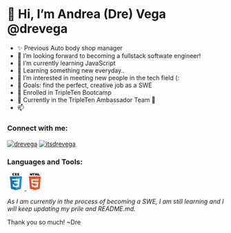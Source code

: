#  👋 Hi, I’m Andrea (Dre) Vega @drevega
- ✨ Previous Auto body shop manager 
- 💞️ I’m looking forward to becoming a fullstack softwate engineer!
- 🌱 I’m currently learning JavaScript
- 👯 Learning something new everyday.. 
- 👀 I’m interested in meeting new people in the tech field (:
- 🥅 Goals: find the perfect, creative job as a SWE
- 💙 Enrolled in TripleTen Bootcamp
- 💬 Currently in the TripleTen Ambassador Team 🌟
- 📫

<h3 align="left">Connect with me:</h3>
<p align="left">
<a href="https://linkedin.com/in/drevega" target="blank"><img align="center" src="https://raw.githubusercontent.com/rahuldkjain/github-profile-readme-generator/master/src/images/icons/Social/linked-in-alt.svg" alt="drevega" height="30" width="40" /></a>
<a href="https://www.youtube.com/c/itsdrevega" target="blank"><img align="center" src="https://raw.githubusercontent.com/rahuldkjain/github-profile-readme-generator/master/src/images/icons/Social/youtube.svg" alt="itsdrevega" height="30" width="40" /></a>
</p>

<h3 align="left">Languages and Tools:</h3>
<p align="left"> <a href="https://www.w3schools.com/css/" target="_blank" rel="noreferrer"> <img src="https://raw.githubusercontent.com/devicons/devicon/master/icons/css3/css3-original-wordmark.svg" alt="css3" width="40" height="40"/> </a> <a href="https://www.w3.org/html/" target="_blank" rel="noreferrer"> <img src="https://raw.githubusercontent.com/devicons/devicon/master/icons/html5/html5-original-wordmark.svg" alt="html5" width="40" height="40"/> </a> </p>

_As I am currently in the process of becoming a SWE, I am still learning and I will keep updating my prile and README.md._

Thank you so much!
~Dre



<!---
drevega/drevega is a ✨ special ✨ repository because its `README.md` (this file) appears on your GitHub profile.
You can click the Preview link to take a look at your changes.
--->
